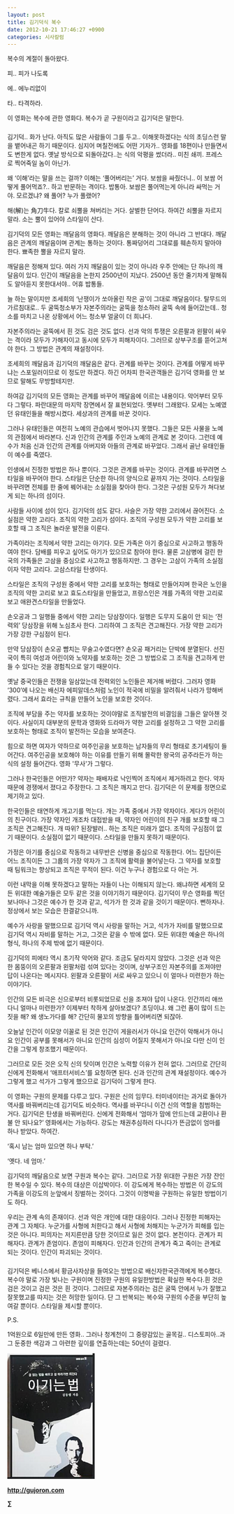 ```yaml
---
layout: post
title: 김기덕식 복수
date: 2012-10-21 17:46:27 +0900
categories: 시사칼럼
---
```

복수의 계절이 돌아왔다.



피.. 피가 나도록

에.. 에누리없이

타.. 타격하라.



이 영화는 복수에 관한 영화다. 복수가 곧 구원이라고 김기덕은 말한다.



###

 김기덕.. 화가 난다. 아직도 많은 사람들이 그를 두고.. 이해못하겠다는 식의 초딩스런 말을 뱉어내곤 하기 때문이다. 심지어 며칠전에도 어떤 기자가.. 영화를 18편이나 만들면서도 변한게 없다. 옛날 방식으로 되돌아갔다..는 식의 악평을 썼더라.. 미친 쇄끼. 프레스로 찍어죽일 놈이 아닌가.

 왜 ‘이해’라는 말을 쓰는 걸까? 이해는 ‘풀어버리는’ 거다. 보쌈을 싸줬더니.. 이 보쌈 어떻게 풀어먹죠?.. 하고 반문하는 격이다. 밥통아. 보쌈은 풀어먹는게 아니라 싸먹는 거야. 모르겠냐? 왜 풀어? 누가 풀랬어?

 해(解)는 角刀牛다. 칼로 쇠뿔을 쳐버리는 거다. 살벌한 단어다. 하여간 쇠뿔을 자르지 말라. 소는 뿔이 있어야 스타일이 산다.

 김기덕의 모든 영화는 깨달음의 영화다. 깨달음은 분해하는 것이 아니라 그 반대다. 깨달음은 관계의 깨달음이며 관계는 통하는 것이다. 통짜덩어리 그대로를 훼손하지 말아야 한다. 뾰족한 뿔을 자르지 말라.

 깨달음은 정해져 있다. 여러 가지 깨달음이 있는 것이 아니라 우주 안에는 단 하나의 깨달음이 있다. 인간이 깨달음을 논한지 2500년이 지났다. 2500년 동안 줄기차게 말해줘도 알아듣지 못한대서야.. 어휴 밥통들.

 늘 하는 말이지만 조세희의 ‘난쟁이가 쏘아올린 작은 공’이 그대로 깨달음이다. 탈무드의 가르침대로.. 두 굴뚝청소부가 자본주의라는 굴뚝을 청소하러 굴뚝 속에 들어갔는데.. 청소를 마치고 나온 상황에서 어느 청소부 얼굴이 더 희냐다.

 자본주의라는 굴뚝에서 흰 것도 검은 것도 없다. 선과 악의 투쟁은 오른팔과 왼팔이 싸우는 격이라 모두가 가해자이고 동시에 모두가 피해자이다. 그러므로 상부구조를 뜯어고쳐야 한다. 그 방법은 관계의 재설정이다.

 조세희의 깨달음과 김기덕의 깨달음은 같다. 관계를 바꾸는 것이다. 관계를 어떻게 바꾸냐는 스포일러이므로 이 정도만 하겠다. 하긴 어차피 한국관객들은 김기덕 영화를 안 보므로 말해도 무방할테지만.

 하여감 김기덕의 모든 영화는 관계를 바꾸어 깨달음에 이르는 내용이다. 악어부터 모두 다 그렇다. 파란대문의 마지막 장면에서 잘 표현되었다. 옛부터 그래왔다. 모세는 노예였던 유태인들을 해방시켰다. 세상과의 관계를 바꾼 것이다.

 그러나 유태인들은 여전히 노예의 관습에서 벗어나지 못했다. 그들은 모든 사물을 노예의 관점에서 바라본다. 신과 인간의 관계를 주인과 노예의 관계로 본 것이다. 그런데 예수가 처음 신과 인간의 관계를 아버지와 아들의 관계로 바꾸었다. 그래서 골난 유태인들이 예수를 죽였다.

 인생에서 진정한 방법은 하나 뿐이다. 그것은 관계를 바꾸는 것이다. 관계를 바꾸려면 스타일을 바꾸어야 한다. 스타일은 단순한 하나의 양식으로 끝까지 가는 것이다. 스타일을 바꾸려면 전체를 한 줄에 꿰어내는 소실점을 찾아야 한다. 그것은 구성원 모두가 쳐다보게 되는 하나의 섬이다.

 사람들 사이에 섬이 있다. 김기덕의 섬도 같다. 사슬은 가장 약한 고리에서 끊어진다. 소실점은 약한 고리다. 조직의 약한 고리가 섬이다. 조직의 구성원 모두가 약한 고리를 보호할 때 그 조직은 놀라운 발전을 이룬다.

 가족이라는 조직에서 약한 고리는 아기다. 모든 가족은 아기 중심으로 사고하고 행동하여야 한다. 담배를 피우고 싶어도 아기가 있으므로 참아야 한다. 물론 고삼병에 걸린 한국의 가족들은 고삼을 중심으로 사고하고 행동하지만. 그 경우는 고삼이 가족의 소실점이자 약한 고리다. 고삼스타일 탄생이다.

 스타일은 조직의 구성원 중에서 약한 고리를 보호하는 형태로 만들어지며 한국은 노인을 조직의 약한 고리로 보고 효도스타일을 만들었고, 프랑스인은 개를 가족의 약한 고리로 보고 애완견스타일을 만들었다.

 손오공과 그 일행들 중에서 약한 고리는 당삼장이다. 일행은 도무지 도움이 안 되는 ‘전력외’ 당삼장을 위해 노심초사 한다. 그리하여 그 조직은 견고해진다. 가장 약한 고리가 가장 강한 구심점이 된다.

 만약 당삼장이 손오공 뺨치는 무술고수였다면? 손오공 패거리는 단박에 분열된다. 선진국이 특히 여성과 어린이와 노약자를 보호하는 것은 그 방법으로 그 조직을 견고하게 만들 수 있다는 것을 경험칙으로 알기 때문이다.

 옛날 중국인들은 전쟁을 일삼았는데 전력외인 노인들은 제거해 버렸다. 그러자 영화 ‘300’에 나오는 배신자 에피알데스처럼 노인이 적국에 비밀을 알려줘서 나라가 망해버렸다. 그래서 효라는 규칙을 만들어 노인을 보호한 것이다.

 조직에 부담을 주는 약자를 보호하는 것이야말로 조직발전의 비결임을 그들은 알아챈 것이다. 사실이지 대부분의 문학과 영화와 드라마가 약한 고리를 설정하고 그 약한 고리를 보호하는 형태로 조직이 발전하는 모습을 보여준다.

 힘으로 하면 여자가 약하므로 여주인공을 보호하는 남자들의 무리 형태로 초기세팅이 들어간다. 여주인공을 보호해야 하는 이유를 만들기 위해 몰락한 왕국의 공주라든가 하는 식의 설정 들어간다. 영화 '무사'가 그렇다.

 그러나 한국인들은 어떤가? 약자는 패배자로 낙인찍어 조직에서 제거하려고 한다. 약자 때문에 경쟁에서 졌다고 주장한다. 그 조직은 깨지고 만다. 김기덕은 이 문제를 정면으로 제기하고 있다.

 한국인들은 태연하게 개고기를 먹는다. 개는 가족 중에서 가장 약자이다. 게다가 어린이의 친구이다. 가장 약자인 개조차 대접받을 때, 약자인 어린이의 친구 개를 보호할 때 그 조직은 견고해진다. 개 따위? 된장발러.. 하는 조직은 미래가 없다. 조직의 구심점이 없기 때문이다. 소실점이 없기 때문이다. 스타일을 만들지 못하기 때문이다.

 가정은 아기를 중심으로 작동하고 내무반은 신병을 중심으로 작동한다. 어느 집단이든 어느 조직이든 그 그룹의 가장 약자가 그 조직에 활력을 불어넣는다. 그 약자를 보호할 때 팀워크는 향상되고 조직은 무적이 된다. 이건 누구나 경험으로 다 아는 거.

 이런 내막을 이해 못하겠다고 말하는 자들이 나는 이해되지 않는다. 왜냐하면 세계의 모든 위대한 예술가들은 모두 같은 것을 이야기하기 때문이다. 김기덕이 무슨 영화를 찍던 보나마나 그것은 예수가 한 것과 같고, 석가가 한 것과 같을 것이기 때문이다. 뻔하자나. 정상에서 보는 모습은 한결같으니까.

 예수가 사랑을 말했으므로 김기덕 역시 사랑을 말하는 거고, 석가가 자비를 말했으므로 김기덕 역시 자비를 말하는 거고, 그것은 같을 수 밖에 없다. 모든 위대한 예술은 하나의 형식, 하나의 주제 밖에 없기 때문이다.

 김기덕의 피에타 역시 초기작 악어와 같다. 조금도 달라지지 않았다. 그것은 선과 악은 한 몸뚱이의 오른팔과 왼팔처럼 섞여 있다는 것이며, 상부구조인 자본주의를 조져야만 답이 나온다는 메시지다. 왼팔과 오른팔이 서로 싸우고 있으니 이 얼마나 미련한가 하는 이야기다.

 인간의 모든 비극은 신으로부터 비롯되었므로 신을 조져야 답이 나온다. 인간끼리 애쓰다니 얼마나 미련한가? 이제부터 착하게 살아보겠다? 초딩이냐. 왜 그런 품이 많이 드는 짓을 해? 왜 생노가다를 해? 간단히 물꼬의 방향을 틀어버리면 되잖아.

 오늘날 인간이 이모양 이꼴로 된 것은 인간이 게을러서가 아니요 인간이 악해서가 아니요 인간이 공부를 못해서가 아니요 인간의 심성이 어질지 못해서가 아니요 다만 신이 인간을 그렇게 창조했기 때문이다.

 그러므로 모든 것은 오직 신의 탓이며 인간은 노력할 이유가 전혀 없다. 그러므로 간단히 신에게 전화해서 ‘애프터서비스’를 요청하면 된다. 신과 인간의 관계 재설정이다. 예수가 그렇게 했고 석가가 그렇게 했으므로 김기덕이 그렇게 한다.

 이 영화는 구원의 문제를 다루고 있다. 구원은 신의 임무다. 터미네이터는 과거로 돌아가 역사를 바꿔버리는데 김기덕도 비슷하다. 역사를 바꾸다니 이건 신의 역할을 침범하는 거다. 김기덕은 탄생을 바꿔버린다. 신에게 전화해서 ‘엄마가 맘에 안드는데 교환이나 환불 안 되나요?’ 영화에서는 가능하다. 강도는 채권추심하러 다니다가 뜬금없이 엄마를 하나 받았다. 하여간.

 ‘혹시 남는 엄마 있으면 하나 부탁.’

   
‘옛다. 네 엄마.’

 김기덕의 깨달음으로 보면 구원과 복수는 같다. 그러므로 가장 위대한 구원은 가장 잔인한 복수일 수 있다. 복수의 대상은 이삽박이다. 이 강도에게 복수하는 방법은 이 강도의 가족을 이강도의 눈앞에서 징벌하는 것이다. 그것이 이명박을 구원하는 유일한 방법이기도 하다.

 우리는 관계 속의 존재이다. 선과 악은 개인에 대한 대응이다. 그러나 진정한 피해자는 관계 그 자체다. 누군가를 사형에 처한다고 해서 사형에 처해지는 누군가가 피해를 입는 것은 아니다. 피의자는 저지른만큼 당한 것이므로 잃은 것이 없다. 본전이다. 관계가 피해자다. 관계가 존엄이다. 존엄이 피해자다. 인간과 인간의 관계가 죽고 죽이는 관계로 되는 것이다. 인간이 파괴되는 것이다.





###



김기덕은 베니스에서 황금사자상을 들여오는 방법으로 배신자한국관객에게 복수했다. 복수야 말로 가장 빛나는 구원이며 진정한 구원의 유일한방법은 확실한 복수다.흰 것은 검은 것이고 검은 것은 흰 것이다. 그러므로 자본주의라는 검은 굴뚝 안에서 누가 잘했고 잘못했고를 따지는 것은 허망한 일이다. 단 그 반복되는 복수와 구원의 수준을 부단히 높여갈 뿐이다. 스타일을 제시할 뿐이다.







P.S.

1억원으로 6일만에 만든 영화.. 그러나 청계천이 그 중량감있는 골목길.. 디스토피아..과 그 둔중한 색감과 그 아련한 깊이를 연출하는데는 50년이 걸렸다.









<a href="?mid=WaytoWin" target="_self" style="color: rgb(51, 51, 51); "><img src="files/attach/images/199/290/248/123456.JPG" alt="0.JPG" title="0.JPG" width="200" height="287" rel="xe_gallery" style="border: 0px; " /></a>







**<a href="http://gujoron.com/" target="_blank" style="color: rgb(51, 51, 51); ">http://gujoron.com</a>**  


**∑**